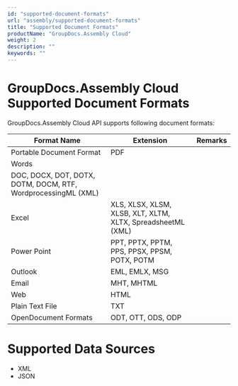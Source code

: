 ```yaml
---
id: "supported-document-formats"
url: "assembly/supported-document-formats"
title: "Supported Document Formats"
productName: "GroupDocs.Assembly Cloud"
weight: 2
description: ""
keywords: ""
---
```


# GroupDocs.Assembly Cloud Supported Document Formats #

GroupDocs.Assembly Cloud API supports following document formats:

|**Format Name**|**Extension**|Remarks
|---|---|---
|Portable Document Format|PDF| 
|Words
|DOC, DOCX, DOT, DOTX, DOTM, DOCM, RTF, WordprocessingML (XML)| 
|Excel|XLS, XLSX, XLSM, XLSB, XLT, XLTM, XLTX, SpreadsheetML (XML)| 
|Power Point|PPT, PPTX, PPTM, PPS, PPSX, PPSM, POTX, POTM| 
|Outlook|EML, EMLX, MSG| 
|Email|MHT, MHTML| 
|Web|HTML| 
|Plain Text File|TXT| 
|OpenDocument Formats|ODT, OTT, ODS, ODP| 


 

# Supported Data Sources #

* XML
* JSON
